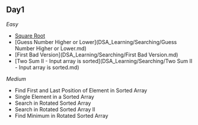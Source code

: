 ## Day1

*Easy*
- [Square Root](/../Square.md)
- [Guess Number Higher or Lower](DSA_Learning/Searching/Guess Number Higher or Lower.md)
- [First Bad Version](DSA_Learning/Searching/First Bad Version.md)
- [Two Sum II - Input array is sorted](DSA_Learning/Searching/Two Sum II - Input array is sorted.md)

*Medium*
- Find First and Last Position of Element in Sorted Array
- Single Element in a Sorted Array
- Search in Rotated Sorted Array
- Search in Rotated Sorted Array II
- Find Minimum in Rotated Sorted Array
